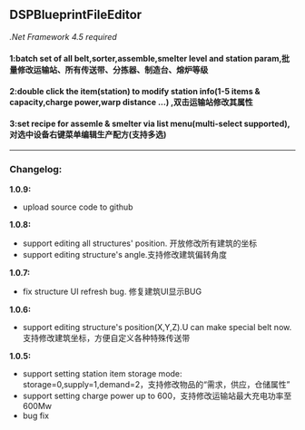 **DSPBlueprintFileEditor**
---
*.Net Framework 4.5 required*

#### 1:batch set of all belt,sorter,assemble,smelter level and station param,批量修改运输站、所有传送带、分拣器、制造台、熔炉等级
#### 2:double click the item(station) to modify station info(1-5 items & capacity,charge power,warp distance ...) ,双击运输站修改其属性
#### 3:set recipe for assemle & smelter via list menu(multi-select supported),对选中设备右键菜单编辑生产配方(支持多选)

---
### Changelog:
**1.0.9:** 
* upload source code to github

**1.0.8:** 
* support editing all structures' position. 开放修改所有建筑的坐标
* support editing structure's angle.支持修改建筑偏转角度

**1.0.7:** 
* fix structure UI refresh bug. 修复建筑UI显示BUG 

**1.0.6:** 
* support editing structure's position(X,Y,Z).U can make special belt now.支持修改建筑坐标，方便自定义各种特殊传送带

**1.0.5:** 
* support setting station item storage mode: storage=0,supply=1,demand=2，支持修改物品的“需求，供应，仓储属性”
* support setting charge power up to 600，支持修改运输站最大充电功率至600Mw
* bug fix
